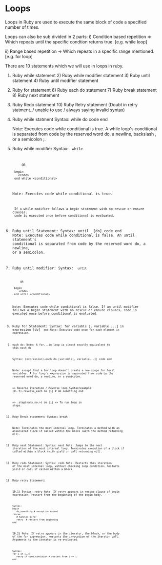 # Loops

Loops in Ruby are used to execute the same block of code a specified number of times.

Loops can also be sub divided in 2 parts:
i) Condition based repetition => Which repeats until the specific condtion returns true. [e.g. while loop]

ii) Range based repetition => Which repeats in a specific range mentioned. [e.g. for loop]


There are 10 statements which we will use in loops in ruby.

1) Ruby while statement		2) Ruby while modifier statement	3) Ruby until statement		4) Ruby until modifier statement
5) Ruby for statement		6) Ruby each do statement		7) Ruby break statement		8) Ruby next statement 
9) Ruby Redo statement		10) Ruby Retry statement (Doubt in retry statment../ unable to use / always saying invalid syntax)




1) Ruby while statment
	Syntax:
		while <conditional> do
		   code
		end 

	Note: Executes code while conditional is true. A while loop's conditional is separated from code by the
		 reserved word do, a newline, backslash \, or a semicolon ;.


2) Ruby while modifier
	Syntax:
		<code> while <condition>

			OR

		begin 
		  <code> 
		end while <conditional>


	Note: Executes code while conditional is true.

		If a while modifier follows a begin statement with no rescue or ensure clauses, 
		code is executed once before conditional is evaluated.


3) Ruby until Statement:
	Syntax:
		until <conditional> [do]
		   code
		end
	Note: Executes code while conditional is false. An until statement's conditional is separated from code by the reserved word do, a newline, or a semicolon.


4) Ruby until modifier:
	Syntax:
		<code> until <conditional>

			OR

		begin
		   <code>
		end until <conditional>


	Note: Executes code while conditional is false.
		If an until modifier follows a begin statement with no rescue or ensure clauses, code is executed once before conditional is evaluated.


5) Ruby for Statement:
	Syntax:
		for variable [, variable ...] in expression [do]
		   <code>
		end
	Note: Executes code once for each element in expression.



6) each do:
	Note: A for...in loop is almost exactly equivalent to this each do 
		
	Syntax:
		(expression).each do |variable[, variable...]| code end



	Note: except that a for loop doesn't create a new scope for local variables.
		 A for loop's expression is separated from code by the reserved word do, a newline, or a semicolon.





	=> Reverse iteration / Reverse loop
	Syntax/example:
			(0..5).reverse_each do |i|
			  # do something
			end



	
	=> <range>.step(<any_no.>) do |i| => To run loop in steps.

	


7) Ruby Break statement:
	Syntax: 
		break

	Note: Terminates the most internal loop. Terminates a method with an associated block if called within the block (with the method returning nil).


8) Ruby next Statement:
	Syntax:
		next
	Note: Jumps to the next iteration of the most internal loop. Terminates execution of a block if called within a block (with yield or call returning nil).



9) Ruby redo Statement:
	Syntax:
		redo
	Note: Restarts this iteration of the most internal loop, without checking loop condition. Restarts yield or call if called within a block.



10) Ruby retry Statement:

	10.1) 
		Syntax:
			retry
		Note: If retry appears in rescue clause of begin expression, restart from the beginning of the begin body.
		
		Syntax:
		begin
		   do_something # exception raised
		rescue
		   # handles error
		   retry  # restart from beginning
		end

	10.2)
		Note: If retry appears in the iterator, the block, or the body of the for expression, restarts the invocation of the iterator call. Arguments to the iterator is re-evaluated.
		
		Syntax:
		for i in 1..5
		   retry if some_condition # restart from i == 1
		end



